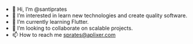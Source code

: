 - 👋 Hi, I’m @santiprates
- 👀 I’m interested in learn new technologies and create quality software.
- 🌱 I’m currently learning Flutter.
- 💞️ I’m looking to collaborate on scalable projects.
- 📫 How to reach me sprates@aplixer.com
